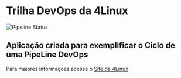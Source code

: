 # Trilha DevOps da 4Linux

<!-- Altere a Flag abaixo com sua URL do seu usuário do Github -->

![Pipeline Status](https://github.com/<Julianacardoso1984>/DevOpsLab-HelloWorld/actions/workflows/pipeline.yml/badge.svg) 


## Aplicação criada para exemplificar o Ciclo de uma PipeLine DevOps


Para maiores informações acesse o [Site da 4Linux](https://www.4linux.com.br/cursos/devops)
